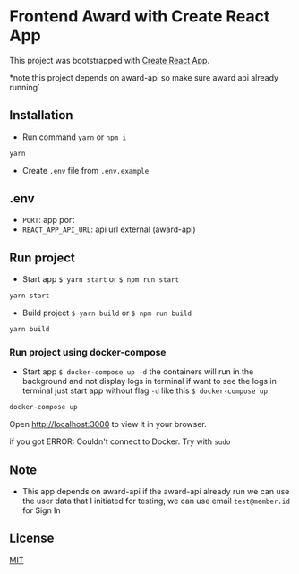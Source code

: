 # Frontend Award with Create React App

This project was bootstrapped with [Create React App](https://github.com/facebook/create-react-app).

*note this project depends on award-api so make sure award api already running`

## Installation

- Run command `yarn` or `npm i`
```bash
yarn
```
- Create `.env` file from `.env.example`

## .env
- `PORT`: app port
- `REACT_APP_API_URL`: api url external (award-api)

## Run project 
- Start app `$ yarn start` or `$ npm run start`
```bash
yarn start
```
- Build project `$ yarn build` or `$ npm run build`
```bash
yarn build
```

### Run project using docker-compose
- Start app `$ docker-compose up -d` the containers will run in the background and not display logs in terminal if want to see the logs in terminal just start app without flag `-d` like this `$ docker-compose up`
```bash
docker-compose up
```

Open [http://localhost:3000](http://localhost:3000) to view it in your browser.

if you got ERROR: Couldn't connect to Docker. Try with `sudo`

## Note
- This app depends on award-api if the award-api already run we can use the user data that I initiated for testing, we can use email `test@member.id` for Sign In

## License
[MIT](https://choosealicense.com/licenses/mit/)